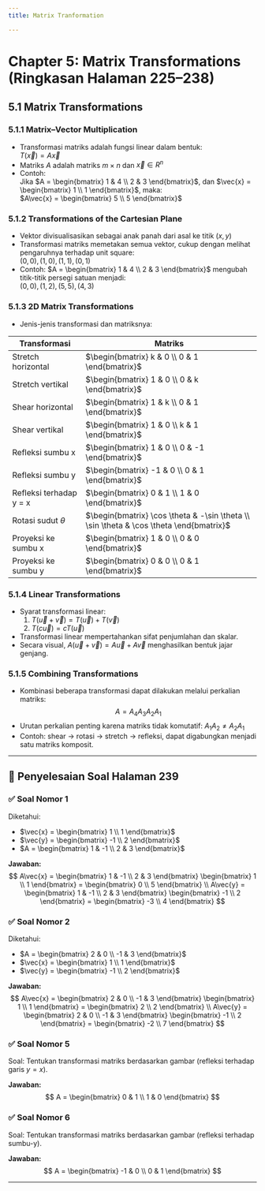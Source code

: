 ```yaml
---
title: Matrix Tranformation

---
```


# Chapter 5: Matrix Transformations (Ringkasan Halaman 225–238)

## 5.1 Matrix Transformations

### 5.1.1 Matrix–Vector Multiplication
- Transformasi matriks adalah fungsi linear dalam bentuk:  
  $T(\vec{x}) = A\vec{x}$
- Matriks $A$ adalah matriks $m \times n$ dan $\vec{x} \in {R}^n$
- Contoh:  
  Jika $A = \begin{bmatrix} 1 & 4 \\ 2 & 3 \end{bmatrix}$, dan $\vec{x} = \begin{bmatrix} 1 \\ 1 \end{bmatrix}$, maka:  
  $A\vec{x} = \begin{bmatrix} 5 \\ 5 \end{bmatrix}$

### 5.1.2 Transformations of the Cartesian Plane
- Vektor divisualisasikan sebagai anak panah dari asal ke titik $(x, y)$
- Transformasi matriks memetakan semua vektor, cukup dengan melihat pengaruhnya terhadap unit square:  
  $(0,0), (1,0), (1,1), (0,1)$
- Contoh: $A = \begin{bmatrix} 1 & 4 \\ 2 & 3 \end{bmatrix}$ mengubah titik-titik persegi satuan menjadi:  
  $(0,0), (1,2), (5,5), (4,3)$

### 5.1.3 2D Matrix Transformations
- Jenis-jenis transformasi dan matriksnya:

| Transformasi              | Matriks                                       |
|---------------------------|-----------------------------------------------|
| Stretch horizontal        | $\begin{bmatrix} k & 0 \\ 0 & 1 \end{bmatrix}$ |
| Stretch vertikal          | $\begin{bmatrix} 1 & 0 \\ 0 & k \end{bmatrix}$ |
| Shear horizontal          | $\begin{bmatrix} 1 & k \\ 0 & 1 \end{bmatrix}$ |
| Shear vertikal            | $\begin{bmatrix} 1 & 0 \\ k & 1 \end{bmatrix}$ |
| Refleksi sumbu x          | $\begin{bmatrix} 1 & 0 \\ 0 & -1 \end{bmatrix}$ |
| Refleksi sumbu y          | $\begin{bmatrix} -1 & 0 \\ 0 & 1 \end{bmatrix}$ |
| Refleksi terhadap y = x   | $\begin{bmatrix} 0 & 1 \\ 1 & 0 \end{bmatrix}$ |
| Rotasi sudut $\theta$      | $\begin{bmatrix} \cos \theta & -\sin \theta \\ \sin \theta & \cos \theta \end{bmatrix}$ |
| Proyeksi ke sumbu x       | $\begin{bmatrix} 1 & 0 \\ 0 & 0 \end{bmatrix}$ |
| Proyeksi ke sumbu y       | $\begin{bmatrix} 0 & 0 \\ 0 & 1 \end{bmatrix}$ |

### 5.1.4 Linear Transformations
- Syarat transformasi linear:
  1. $T(\vec{u} + \vec{v}) = T(\vec{u}) + T(\vec{v})$
  2. $T(c \vec{u}) = c T(\vec{u})$
- Transformasi linear mempertahankan sifat penjumlahan dan skalar.
- Secara visual, $A(\vec{u} + \vec{v}) = A\vec{u} + A\vec{v}$ menghasilkan bentuk jajar genjang.

### 5.1.5 Combining Transformations
- Kombinasi beberapa transformasi dapat dilakukan melalui perkalian matriks:
  $$
  A = A_4 A_3 A_2 A_1
  $$
- Urutan perkalian penting karena matriks tidak komutatif: $A_1A_2 \ne A_2A_1$
- Contoh: shear $\rightarrow$ rotasi $\rightarrow$ stretch $\rightarrow$ refleksi, dapat digabungkan menjadi satu matriks komposit.

---

## 📘 Penyelesaian Soal Halaman 239

### ✅ Soal Nomor 1
Diketahui:
- $\vec{x} = \begin{bmatrix} 1 \\ 1 \end{bmatrix}$
- $\vec{y} = \begin{bmatrix} -1 \\ 2 \end{bmatrix}$
- $A = \begin{bmatrix} 1 & -1 \\ 2 & 3 \end{bmatrix}$

**Jawaban:**
$$
A\vec{x} = \begin{bmatrix} 1 & -1 \\ 2 & 3 \end{bmatrix} \begin{bmatrix} 1 \\ 1 \end{bmatrix} = \begin{bmatrix} 0 \\ 5 \end{bmatrix} \\
A\vec{y} = \begin{bmatrix} 1 & -1 \\ 2 & 3 \end{bmatrix} \begin{bmatrix} -1 \\ 2 \end{bmatrix} = \begin{bmatrix} -3 \\ 4 \end{bmatrix}
$$

### ✅ Soal Nomor 2
Diketahui:
- $A = \begin{bmatrix} 2 & 0 \\ -1 & 3 \end{bmatrix}$
- $\vec{x} = \begin{bmatrix} 1 \\ 1 \end{bmatrix}$
- $\vec{y} = \begin{bmatrix} -1 \\ 2 \end{bmatrix}$

**Jawaban:**
$$
A\vec{x} = \begin{bmatrix} 2 & 0 \\ -1 & 3 \end{bmatrix} \begin{bmatrix} 1 \\ 1 \end{bmatrix} = \begin{bmatrix} 2 \\ 2 \end{bmatrix} \\
A\vec{y} = \begin{bmatrix} 2 & 0 \\ -1 & 3 \end{bmatrix} \begin{bmatrix} -1 \\ 2 \end{bmatrix} = \begin{bmatrix} -2 \\ 7 \end{bmatrix}
$$

### ✅ Soal Nomor 5
Soal: Tentukan transformasi matriks berdasarkan gambar (refleksi terhadap garis $y = x$).

**Jawaban:**
$$
A = \begin{bmatrix} 0 & 1 \\ 1 & 0 \end{bmatrix}
$$

### ✅ Soal Nomor 6
Soal: Tentukan transformasi matriks berdasarkan gambar (refleksi terhadap sumbu-y).

**Jawaban:**
$$
A = \begin{bmatrix} -1 & 0 \\ 0 & 1 \end{bmatrix}
$$

---

>

